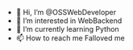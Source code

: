 - 👋 Hi, I’m @OSSWebDeveloper
- 👀 I’m interested in WebBackend
- 🌱 I’m currently learning Python
- 📫 How to reach me Falloved me

<!---
OSSWebDeveloper/OSSWebDeveloper is a ✨ special ✨ repository because its `README.md` (this file) appears on your GitHub profile.
You can click the Preview link to take a look at your changes.
--->
